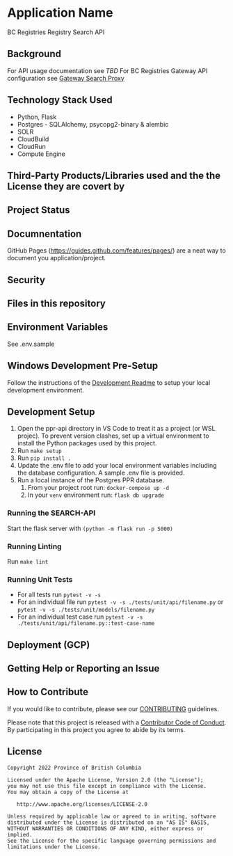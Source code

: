 # Application Name

BC Registries Registry Search API

## Background

For API usage documentation see _TBD_
For BC Registries Gateway API configuration see [Gateway Search Proxy](https://github.com/bcregistry/apigw/blob/master/proxy/README-ppr.md)

## Technology Stack Used

- Python, Flask
- Postgres - SQLAlchemy, psycopg2-binary & alembic
- SOLR
- CloudBuild
- CloudRun
- Compute Engine

## Third-Party Products/Libraries used and the the License they are covert by

## Project Status

## Documnentation

GitHub Pages (https://guides.github.com/features/pages/) are a neat way to document you application/project.

## Security

## Files in this repository

## Environment Variables

See .env.sample

## Windows Development Pre-Setup

Follow the instructions of the [Development Readme](https://github.com/bcgov/entity/blob/master/docs/development.md)
to setup your local development environment.

## Development Setup

1. Open the ppr-api directory in VS Code to treat it as a project (or WSL projec). To prevent version clashes, set up a virtual environment to install the Python packages used by this project.
1. Run `make setup`
1. Run `pip install .`
1. Update the .env file to add your local environment variables including the database configuration. A sample .env file is provided.
1. Run a local instance of the Postgres PPR database.
   1. From your project root run: `docker-compose up -d`
   1. In your `venv` environment run: `flask db upgrade`

### Running the SEARCH-API

Start the flask server with `(python -m flask run -p 5000)`

### Running Linting

Run `make lint`

### Running Unit Tests

- For all tests run `pytest -v -s`
- For an individual file run `pytest -v -s ./tests/unit/api/filename.py` or `pytest -v -s ./tests/unit/models/filename.py`
- For an individual test case run `pytest -v -s ./tests/unit/api/filename.py::test-case-name`

## Deployment (GCP)

## Getting Help or Reporting an Issue

## How to Contribute

If you would like to contribute, please see our [CONTRIBUTING](./CONTRIBUTING.md) guidelines.

Please note that this project is released with a [Contributor Code of Conduct](./CODE_OF_CONDUCT.md).
By participating in this project you agree to abide by its terms.

## License

    Copyright 2022 Province of British Columbia

    Licensed under the Apache License, Version 2.0 (the "License");
    you may not use this file except in compliance with the License.
    You may obtain a copy of the License at

       http://www.apache.org/licenses/LICENSE-2.0

    Unless required by applicable law or agreed to in writing, software
    distributed under the License is distributed on an "AS IS" BASIS,
    WITHOUT WARRANTIES OR CONDITIONS OF ANY KIND, either express or implied.
    See the License for the specific language governing permissions and
    limitations under the License.
